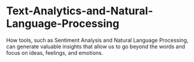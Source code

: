 # Text-Analytics-and-Natural-Language-Processing
How tools, such as Sentiment Analysis and Natural Language Processing, can generate valuable insights that allow us to go beyond the words and focus on ideas, feelings, and emotions.
